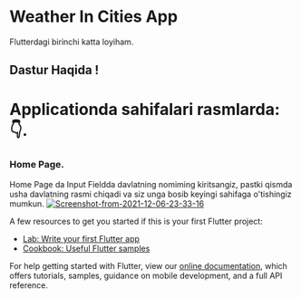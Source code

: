 # Weather In Cities App

Flutterdagi birinchi katta loyiham.

## Dastur Haqida ! 
# Applicationda sahifalari rasmlarda: 👇.

### Home Page. 
Home Page da Input Fieldda davlatning nomiming kiritsangiz, pastki qismda usha davlatning rasmi chiqadi va siz unga bosib keyingi sahifaga o'tishingiz mumkun.
<a href="https://ibb.co/7zz8fDL"><img src="https://i.ibb.co/599t03w/Screenshot-from-2021-12-06-23-33-16.png" alt="Screenshot-from-2021-12-06-23-33-16" border="0"></a>





A few resources to get you started if this is your first Flutter project:

- [Lab: Write your first Flutter app](https://flutter.dev/docs/get-started/codelab)
- [Cookbook: Useful Flutter samples](https://flutter.dev/docs/cookbook)

For help getting started with Flutter, view our
[online documentation](https://flutter.dev/docs), which offers tutorials,
samples, guidance on mobile development, and a full API reference.



